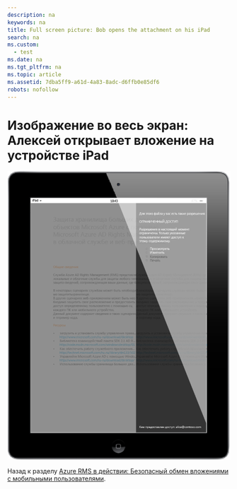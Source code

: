 ```yaml
---
description: na
keywords: na
title: Full screen picture: Bob opens the attachment on his iPad
search: na
ms.custom: 
  - test
ms.date: na
ms.tgt_pltfrm: na
ms.topic: article
ms.assetid: 7dba5ff9-a61d-4a83-8adc-d6ffb0e85df6
robots: nofollow
---
```

# Изображение во весь экран: Алексей открывает вложение на устройстве iPad
![](../Image/AzRMS_StoryboardEmaill3.PNG)

Назад к разделу [Azure RMS в действии: Безопасный обмен вложениями с мобильными пользователями](http://technet.microsoft.com/library/jj585026.aspx).

